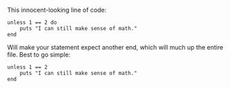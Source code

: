 This innocent-looking line of code:

	unless 1 == 2 do
		puts "I can still make sense of math."
	end 

Will make your statement expect another end, which will much up the entire file. Best to go simple:

	unless 1 == 2
		puts "I can still make sense of math."
	end 
